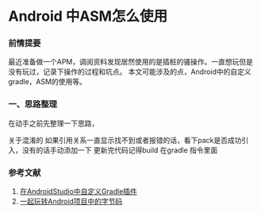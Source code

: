 # Android 中ASM怎么使用
### 前情提要
最近准备做一个APM，调阅资料发现居然使用的是插桩的骚操作。一直想玩但是没有玩过，记录下操作的过程和坑点。
本文可能涉及的点，Android中的自定义gradle，ASM的使用等。

### 一、思路整理
在动手之前先整理一下思路，

关于混淆的
如果引用关系一直显示找不到或者报错的话，看下pack是否成功引入，没有的话手动添加一下
更新完代码记得build 在gradle 指令里面

### 参考文献
1. [在AndroidStudio中自定义Gradle插件](https://blog.csdn.net/huachao1001/article/details/51810328)
2. [一起玩转Android项目中的字节码](http://quinnchen.cn/2018/09/13/2018-09-13-asm-transform/)

